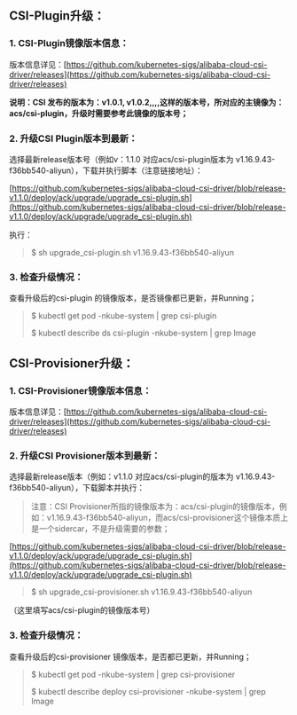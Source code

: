 
## CSI-Plugin升级：

### 1. CSI-Plugin镜像版本信息：

版本信息详见：[https://github.com/kubernetes-sigs/alibaba-cloud-csi-driver/releases](https://github.com/kubernetes-sigs/alibaba-cloud-csi-driver/releases)

**说明：CSI 发布的版本为：v1.0.1, v1.0.2,,,,这样的版本号，所对应的主镜像为：acs/csi-plugin，升级时需要参考此镜像的版本号；**

### 2. 升级CSI Plugin版本到最新：

选择最新release版本号（例如v：1.1.0 对应acs/csi-plugin版本为 v1.16.9.43-f36bb540-aliyun），下载并执行脚本（注意链接地址）：

[https://github.com/kubernetes-sigs/alibaba-cloud-csi-driver/blob/release-v1.1.0/deploy/ack/upgrade/upgrade_csi-plugin.sh](https://github.com/kubernetes-sigs/alibaba-cloud-csi-driver/blob/release-v1.1.0/deploy/ack/upgrade/upgrade_csi-plugin.sh)

执行：
>$ sh upgrade_csi-plugin.sh v1.16.9.43-f36bb540-aliyun

### 3. 检查升级情况：

查看升级后的csi-plugin 的镜像版本，是否镜像都已更新，并Running；
> $ kubectl get pod -nkube-system | grep csi-plugin
>
> $ kubectl describe ds csi-plugin -nkube-system | grep Image


## CSI-Provisioner升级：

### 1. CSI-Provisioner镜像版本信息：
版本信息详见：[https://github.com/kubernetes-sigs/alibaba-cloud-csi-driver/releases](https://github.com/kubernetes-sigs/alibaba-cloud-csi-driver/releases)

### 2. 升级CSI Provisioner版本到最新：
选择最新release版本（例如：v1.1.0 对应acs/csi-plugin的版本为 v1.16.9.43-f36bb540-aliyun），下载脚本并执行：

> 注意：CSI Provisioner所指的镜像版本为：acs/csi-plugin的镜像版本，例如：v1.16.9.43-f36bb540-aliyun，而acs/csi-provisioner这个镜像本质上是一个sidercar，不是升级需要的参数；

[https://github.com/kubernetes-sigs/alibaba-cloud-csi-driver/blob/release-v1.1.0/deploy/ack/upgrade/upgrade_csi-plugin.sh](https://github.com/kubernetes-sigs/alibaba-cloud-csi-driver/blob/release-v1.1.0/deploy/ack/upgrade/upgrade_csi-plugin.sh)

> $ sh upgrade_csi-provisioner.sh v1.16.9.43-f36bb540-aliyun

（这里填写acs/csi-plugin的镜像版本号）

### 3. 检查升级情况：
查看升级后的csi-provisioner 镜像版本，是否都已更新，并Running；

> $ kubectl get pod -nkube-system | grep csi-provisioner
>
> $ kubectl describe deploy csi-provisioner -nkube-system | grep Image

